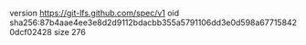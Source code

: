 version https://git-lfs.github.com/spec/v1
oid sha256:87b4aae4ee3e8d2d9112bdacbb355a5791106dd3e0d598a677158420dcf02428
size 276
